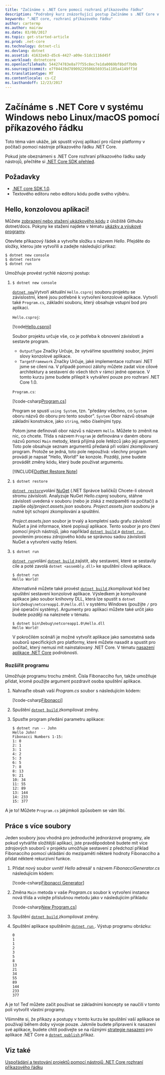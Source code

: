 ```yaml
---
title: "Začínáme s .NET Core pomocí rozhraní příkazového řádku"
description: "Podrobný kurz znázorňující postup Začínáme s .NET Core v systému Windows, Linux nebo systému macOS pomocí rozhraní .NET Core příkazového řádku (CLI)."
keywords: ".NET core, rozhraní příkazového řádku"
author: cartermp
ms.author: mairaw
ms.date: 03/08/2017
ms.topic: get-started-article
ms.prod: .net-core
ms.technology: dotnet-cli
ms.devlang: dotnet
ms.assetid: 41632e63-d5c6-4427-a09e-51dc1116d45f
ms.workload: dotnetcore
ms.openlocfilehash: 544274783e8a77f55c8ec7e1da0069bf8bdf7b0b
ms.sourcegitcommit: e7f04439d78909229506b56935a1105a4149ff3d
ms.translationtype: MT
ms.contentlocale: cs-CZ
ms.lasthandoff: 12/23/2017
---
```

# <a name="getting-started-with-net-core-on-windowslinuxmacos-using-the-command-line"></a>Začínáme s .NET Core v systému Windows nebo Linux/macOS pomocí příkazového řádku

Toto téma vám ukáže, jak spustit vývoj aplikací pro různé platformy v počítači pomocí nástroje příkazového řádku .NET Core.

Pokud jste obeznámeni s .NET Core rozhraní příkazového řádku sady nástrojů, přečtěte si [.NET Core SDK přehled](../tools/index.md).

## <a name="prerequisites"></a>Požadavky

- [.NET core SDK 1.0](https://www.microsoft.com/net/download/core).
- Textového editoru nebo editoru kódu podle svého výběru.

## <a name="hello-console-app"></a>Hello, konzolovou aplikaci!

Můžete [zobrazení nebo stažení ukázkového kódu](https://github.com/dotnet/docs/tree/master/samples/core/console-apps/HelloMsBuild) z úložiště Githubu dotnet/docs. Pokyny ke stažení najdete v tématu [ukázky a výukové programy](../../samples-and-tutorials/index.md#viewing-and-downloading-samples).

Otevřete příkazový řádek a vytvořte složku s názvem *Hello*. Přejděte do složky, kterou jste vytvořili a zadejte následující příkaz:

```
$ dotnet new console
$ dotnet restore
$ dotnet run
```

Umožňuje provést rychlé názorný postup:

1. `$ dotnet new console`

   [`dotnet new`](../tools/dotnet-new.md)Vytvoří aktuální `Hello.csproj` souboru projektu se závislostmi, které jsou potřebné k vytvoření konzolové aplikace.  Vytvoří také `Program.cs`, základní souboru, který obsahuje vstupní bod pro aplikaci.
   
   `Hello.csproj`:

   [!code[Hello.csproj](../../../samples/core/console-apps/HelloMsBuild/Hello.csproj)]   

   Soubor projektu určuje vše, co je potřeba k obnovení závislosti a sestavte program.

   * `OutputType` Značky Určuje, že vytváříme spustitelný soubor, jinými slovy konzolové aplikace.
   * `TargetFramework` Značky Určuje, jaké implementace rozhraní .NET jsme se cílení na. V případě pomocí zálohy můžete zadat více cílové architektury a sestavení do všech těch v rámci jedné operace. V tomto kurzu jsme budete přilepit k vytváření pouze pro rozhraní .NET Core 1.0.

   `Program.cs`:

   [!code-csharp[Program.cs](../../../samples/core/console-apps/HelloMsBuild/Program.cs)]   

   Program se spustí `using System`, tzn. "předány všechno, co `System` oboru názvů do oboru pro tento soubor". `System` Obor názvů obsahuje základní konstrukce, jako `string`, nebo číselnými typy.

   Potom jsme definovali obor názvů s názvem `Hello`. Můžete to změnit na nic, co chcete. Třída s názvem `Program` je definována v daném oboru názvů pomocí `Main` metody, která přijímá pole řetězců jako její argument. Toto pole obsahuje seznam argumentů předaná při volání zkompilovaný program. Protože se jedná, toto pole nepoužívá: všechny program provádí je napsat "Hello, World!" ke konzole. Později, jsme budete provádět změny kódu, který bude používat argumentu.

   [!INCLUDE[DotNet Restore Note](~/includes/dotnet-restore-note.md)]

2. `$ dotnet restore`

   [`dotnet restore`](../tools/dotnet-restore.md)volání [NuGet](https://www.nuget.org/) (.NET Správce balíčků) Chcete-li obnovit stromu závislosti. Analyzuje NuGet *Hello.csproj* souboru, stáhne závislosti uvedená v souboru (nebo je získá z mezipaměti na počítači) a zapíše *obj/project.assets.json* souboru.  *Project.assets.json* souboru je nutné být schopni zkompilování a spuštění.
   
   *Project.assets.json* soubor je trvalý a kompletní sadu grafu závislostí NuGet a jiné informace, které popisují aplikace.  Tento soubor je pro čtení pomocí jiných nástrojů, jako například [ `dotnet build` ](../tools/dotnet-build.md) a [ `dotnet run` ](../tools/dotnet-run.md), povolením procesu zdrojového kódu se správnou sadou závislostí NuGet a vytvoření vazby řešení.
   
3. `$ dotnet run`

   [`dotnet run`](../tools/dotnet-run.md)volání [ `dotnet build` ](../tools/dotnet-build.md) zajistit, aby sestavení, které se sestavily cíle a poté zavolá `dotnet <assembly.dll>` ke spuštění cílová aplikace.
   
    ```
    $ dotnet run
    Hello World!
    ```

    Alternativně můžete také provést [ `dotnet build` ](../tools/dotnet-build.md) zkompilovat kód bez spuštění sestavení konzolové aplikace. Výsledkem je kompilované aplikace jako soubor knihovny DLL, která lze spustit s `dotnet bin\Debug\netcoreapp1.0\Hello.dll` v systému Windows (použijte `/` pro jiné operační systémy). Argumenty pro aplikaci můžete také určit jako budete později na naleznete v tématu.

    ```
    $ dotnet bin\Debug\netcoreapp1.0\Hello.dll
    Hello World!
    ```

    V pokročilém scénáři je možné vytvořit aplikace jako samostatná sada souborů specifických pro platformy, které můžete nasadit a spustit pro počítač, který nemusí mít nainstalovaný .NET Core. V tématu [nasazení aplikace .NET Core](../deploying/index.md) podrobnosti.

### <a name="augmenting-the-program"></a>Rozšířit programu

Umožňuje programu trochu změnit. Čísla Fibonacciho fun, takže umožňuje přidat, kromě použijte argument pozdravit osoba spuštění aplikace.

1. Nahraďte obsah vaší *Program.cs* soubor s následujícím kódem:

   [!code-csharp[Fibonacci](../../../samples/core/console-apps/fibonacci-msbuild/Program.cs)]   

2. Spuštění [ `dotnet build` ](../tools/dotnet-build.md) zkompilovat změny.

3. Spusťte program předání parametru aplikace:

   ```
   $ dotnet run -- John
   Hello John!
   Fibonacci Numbers 1-15:
   1: 0
   2: 1
   3: 1
   4: 2
   5: 3
   6: 5
   7: 8
   8: 13
   9: 21
   10: 34
   11: 55
   12: 89
   13: 144
   14: 233
   15: 377
   ```

A je to!  Můžete `Program.cs` jakýmkoli způsobem se vám líbí.

## <a name="working-with-multiple-files"></a>Práce s více soubory

Jeden soubory jsou vhodná pro jednoduché jednorázové programy, ale pokud vytváříte složitější aplikaci, jste pravděpodobně budete mít více zdrojových souborů v projektu umožňuje sestavení z předchozí příklad Fibonacciho pomocí ukládání do mezipaměti některé hodnoty Fibonacciho a přidat některé rekurzivní funkce. 

1. Přidat nový soubor uvnitř *Hello* adresář s názvem *FibonacciGenerator.cs* následujícím kódem:

   [!code-csharp[Fibonacci Generator](../../../samples/core/console-apps/FibonacciBetterMsBuild/FibonacciGenerator.cs)]   

2. Změna `Main` metoda v vaše *Program.cs* soubor k vytvoření instance nová třída a volejte příslušnou metodu jako v následujícím příkladu:

   [!code-csharp[New Program.cs](../../../samples/core/console-apps/FibonacciBetterMsBuild/Program.cs)]

3. Spuštění [ `dotnet build` ](../tools/dotnet-build.md) zkompilovat změny.

4. Spuštění aplikace spuštěním [ `dotnet run` ](../tools/dotnet-run.md). Výstup programu obrázku:

   ```
   0
   1
   1
   2
   3
   5
   8
   13
   21
   34
   55
   89
   144
   233
   377
   ```

A je to! Teď můžete začít používat se základními koncepty se naučili v tomto poli vytvořit vlastní programy.

Všimněte si, že příkazy a postupy v tomto kurzu ke spuštění vaší aplikace se používají během doby vývoje pouze. Jakmile budete připraveni k nasazení své aplikace, budete chtít podívejte se na různými [strategie nasazení](../deploying/index.md) pro aplikace .NET Core a [ `dotnet publish` ](../tools/dotnet-publish.md) příkaz.

## <a name="see-also"></a>Viz také

[Uspořádání a testování projektů pomocí nástrojů .NET Core rozhraní příkazového řádku](testing-with-cli.md)
